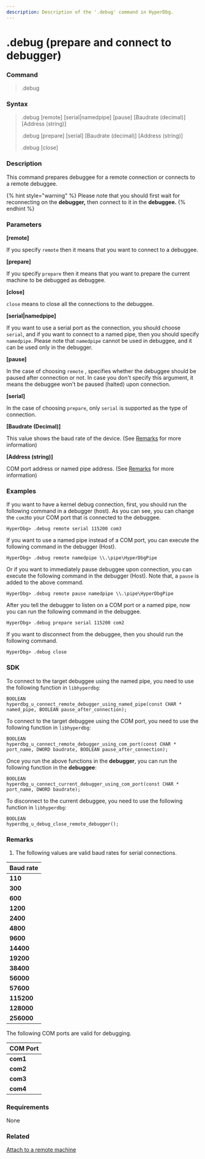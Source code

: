 ```yaml
---
description: Description of the '.debug' command in HyperDbg.
---
```


# .debug (prepare and connect to debugger)

### Command

> .debug

### Syntax

> .debug \[remote] \[serial|namedpipe] \[pause] \[Baudrate (decimal)] \[Address (string)]&#x20;
>
> .debug \[prepare] \[serial] \[Baudrate (decimal)] \[Address (string)]&#x20;
>
> .debug \[close]

### Description

This command prepares debuggee for a remote connection or connects to a remote debuggee.

{% hint style="warning" %}
Please note that you should first wait for reconnecting on the **debugger,** then connect to it in the **debuggee.**
{% endhint %}

### Parameters

**\[remote]**

If you specify `remote` then it means that you want to connect to a debuggee.

**\[prepare]**

If you specify `prepare` then it means that you want to prepare the current machine to be debugged as debuggee.

**\[close]**

&#x20;`close` means to close all the connections to the debuggee.

**\[serial|namedpipe]**

If you want to use a serial port as the connection, you should choose `serial`, and if you want to connect to a named pipe, then you should specify `namedpipe`. Please note that `namedpipe` cannot be used in debuggee, and it can be used only in the debugger.

**\[pause]**

In the case of choosing `remote` , specifies whether the debuggee should be paused after connection or not. In case you don't specify this argument, it means the debuggee won't be paused (halted) upon connection.

**\[serial]**

In the case of choosing `prepare`, only `serial` is supported as the type of connection.

**\[Baudrate (Decimal)]**

This value shows the baud rate of the device. (See [Remarks](https://docs.hyperdbg.org/commands/meta-commands/.debug#remarks) for more information)

**\[Address (string)]**

COM port address or named pipe address. (See [Remarks](https://docs.hyperdbg.org/commands/meta-commands/.debug#remarks) for more information)

### Examples

If you want to have a kernel debug connection, first, you should run the following command in a debugger (host). As you can see, you can change the `com3`to your COM port that is connected to the debuggee.

```
HyperDbg> .debug remote serial 115200 com3
```

If you want to use a named pipe instead of a COM port, you can execute the following command in the debugger (Host).

```
HyperDbg> .debug remote namedpipe \\.\pipe\HyperDbgPipe
```

Or if you want to immediately pause debuggee upon connection, you can execute the following command in the debugger (Host). Note that, a `pause` is added to the above command.

```
HyperDbg> .debug remote pause namedpipe \\.\pipe\HyperDbgPipe
```

After you tell the debugger to listen on a COM port or a named pipe, now you can run the following command in the debuggee.

```
HyperDbg> .debug prepare serial 115200 com2
```

If you want to disconnect from the debuggee, then you should run the following command.

```
HyperDbg> .debug close
```

### SDK

To connect to the target debuggee using the named pipe, you need to use the following function in `libhyperdbg`:

```clike
BOOLEAN
hyperdbg_u_connect_remote_debugger_using_named_pipe(const CHAR * named_pipe, BOOLEAN pause_after_connection);
```

To connect to the target debuggee using the COM port, you need to use the following function in `libhyperdbg`:

```clike
BOOLEAN
hyperdbg_u_connect_remote_debugger_using_com_port(const CHAR * port_name, DWORD baudrate, BOOLEAN pause_after_connection);
```

Once you run the above functions in the **debugger**, you can run the following function in the **debuggee**:

```clike
BOOLEAN
hyperdbg_u_connect_current_debugger_using_com_port(const CHAR * port_name, DWORD baudrate);
```

To disconnect to the current debuggee, you need to use the following function in `libhyperdbg`:

```clike
BOOLEAN
hyperdbg_u_debug_close_remote_debugger();
```

### Remarks

1. The following values are valid baud rates for serial connections.

| Baud rate  |
| ---------- |
| **110**    |
| **300**    |
| **600**    |
| **1200**   |
| **2400**   |
| **4800**   |
| **9600**   |
| **14400**  |
| **19200**  |
| **38400**  |
| **56000**  |
| **57600**  |
| **115200** |
| **128000** |
| **256000** |

The following COM ports are valid for debugging.

| COM Port |
| -------- |
| **com1** |
| **com2** |
| **com3** |
| **com4** |

### Requirements

None

### Related

[Attach to a remote machine](https://docs.hyperdbg.org/getting-started/attach-to-hyperdbg/attach-to-remote-machine)
